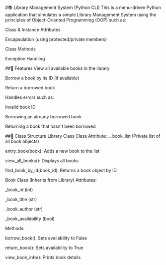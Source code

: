 #📚 Library Management System (Python CLI)
This is a menu-driven Python application that simulates a simple Library Management System using the principles of Object-Oriented Programming (OOP) such as:

Class & Instance Attributes

Encapsulation (using protected/private members)

Class Methods

Exception Handling

##🚀 Features
View all available books in the library

Borrow a book by its ID (if available)

Return a borrowed book

Handles errors such as:

Invalid book ID

Borrowing an already borrowed book

Returning a book that hasn't been borrowed

##🧱 Class Structure
Library Class
Class Attribute: __book_list (Private list of all book objects)

entry_book(book): Adds a new book to the list

view_all_books(): Displays all books

find_book_by_id(book_id): Returns a book object by ID

Book Class (Inherits from Library)
Attributes:

_book_id (int)

_book_title (str)

_book_author (str)

_book_availability (bool)

Methods:

borrow_book(): Sets availability to False

return_book(): Sets availability to True

view_book_info(): Prints book details
